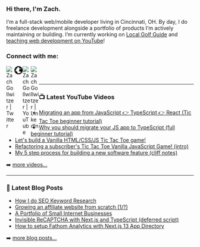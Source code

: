### Hi there, I'm Zach. 

I‘m a full-stack web/mobile developer living in Cincinnati, OH. By day, I do freelance development alongside a portfolio of products I‘m actively maintaining or building. I‘m currently working on [Local Golf Guide](https://www.zachgollwitzer.com/projects#local-golf-guide) and [teaching web development on YouTube](https://www.youtube.com/@zachgoll)!

### Connect with me:

[<img align="left" alt="Zach Gollwitzer | Twitter" width="22px" src="https://cdn.jsdelivr.net/npm/simple-icons@v3/icons/twitter.svg" />][twitter]
[<img align="left" alt="Zach Gollwitzer Website" width="22px" src="https://raw.githubusercontent.com/iconic/open-iconic/master/svg/globe.svg" />][website]
[<img align="left" alt="Zach Gollwitzer | YouTube" width="22px" src="https://cdn.jsdelivr.net/npm/simple-icons@v3/icons/youtube.svg" />][youtube]
[<img align="left" alt="Zach Gollwitzer | LinkedIn" width="22px" src="https://cdn.jsdelivr.net/npm/simple-icons@v3/icons/linkedin.svg" />][linkedin]

<br />
<br />

---

### 📺 Latest YouTube Videos

<!-- YOUTUBE:START -->
- [Migrating an app from JavaScript 👉 TypeScript 👉 React &lpar;Tic Tac Toe beginner tutorial&rpar;](https://www.youtube.com/watch?v=rIzUYYWTTVs)
- [Why you should migrate your JS app to TypeScript &lpar;full beginner tutorial&rpar;](https://www.youtube.com/watch?v=8ekwEsTFLKg)
- [Let&#39;s build a Vanilla HTML/CSS/JS Tic Tac Toe game!](https://www.youtube.com/watch?v=onSGAEanl_Y)
- [Refactoring a subscriber&#39;s Tic Tac Toe Vanilla JavaScript Game! &lpar;intro&rpar;](https://www.youtube.com/watch?v=Vh0w5GewpOo)
- [My 5 step process for building a new software feature &lpar;cliff notes&rpar;](https://www.youtube.com/watch?v=72FCHldL_Nc)
<!-- YOUTUBE:END -->

➡️ [more videos...][youtube]

---

### 📕 Latest Blog Posts

<!-- BLOG-POST-LIST:START -->
- [How I do SEO Keyword Research](https://www.zachgollwitzer.com/posts/how-i-do-seo-keyword-research)
- [Growing an affiliate website from scratch &lpar;1/?&rpar;](https://www.zachgollwitzer.com/posts/grow-affiliate-site-part1)
- [A Portfolio of Small Internet Businesses](https://www.zachgollwitzer.com/posts/portfolio-small-internet-businesses)
- [Invisible ReCAPTCHA with Next.js and TypeScript &lpar;deferred script&rpar;](https://www.zachgollwitzer.com/posts/invisible-recaptcha-nextjs-typescript)
- [How to setup Fathom Analytics with Next.js 13 App Directory](https://www.zachgollwitzer.com/posts/fathom-analytics-nextjs13-app-directory)
<!-- BLOG-POST-LIST:END -->

➡️ [more blog posts...][website]

[website]: https://www.zachgollwitzer.com
[twitter]: https://twitter.com/zg_dev
[youtube]: https://www.youtube.com/@zachgoll
[linkedin]: https://www.linkedin.com/in/zachgollwitzer/
[medium]: https://medium.com/@zach.gollwitzer
[passportjsplaylist]: https://www.youtube.com/playlist?list=PLYQSCk-qyTW2ewJ05f_GKHtTIzjynDgjK
[bashplaylist]: https://www.youtube.com/playlist?list=PLYQSCk-qyTW0d88jNocdi_YIFMA5Fnpug
[gitplaylist]: https://www.youtube.com/playlist?list=PLYQSCk-qyTW3lX_dyw0R2eVzNGB3Tlv9S
[wordpressplaylist]: https://www.youtube.com/playlist?list=PLYQSCk-qyTW0OeGf9LkQkev4ItNRdCVoN
[golfapp]: https://training.thediygolfer.com/courses/2/info
[golfblog]: https://www.thediygolfer.com
